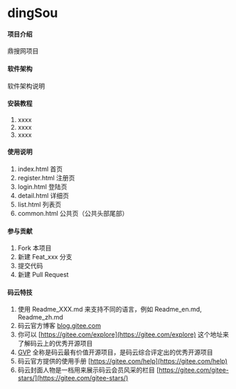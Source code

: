 # dingSou

#### 项目介绍
鼎搜网项目

#### 软件架构
软件架构说明


#### 安装教程

1. xxxx
2. xxxx
3. xxxx

#### 使用说明

1. index.html     首页
2. register.html  注册页  
3. login.html     登陆页
4. detail.html    详细页
5. list.html      列表页
6. common.html     公共页（公共头部尾部）

#### 参与贡献

1. Fork 本项目
2. 新建 Feat_xxx 分支
3. 提交代码
4. 新建 Pull Request


#### 码云特技

1. 使用 Readme\_XXX.md 来支持不同的语言，例如 Readme\_en.md, Readme\_zh.md
2. 码云官方博客 [blog.gitee.com](https://blog.gitee.com)
3. 你可以 [https://gitee.com/explore](https://gitee.com/explore) 这个地址来了解码云上的优秀开源项目
4. [GVP](https://gitee.com/gvp) 全称是码云最有价值开源项目，是码云综合评定出的优秀开源项目
5. 码云官方提供的使用手册 [https://gitee.com/help](https://gitee.com/help)
6. 码云封面人物是一档用来展示码云会员风采的栏目 [https://gitee.com/gitee-stars/](https://gitee.com/gitee-stars/)